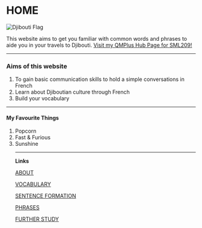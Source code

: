 <h1><strong>HOME</strong></h1>

<img src="https://upload.wikimedia.org/wikipedia/commons/thumb/3/34/Flag_of_Djibouti.svg/1920px-Flag_of_Djibouti.svg.png" alt="Djibouti Flag" >

  <p>This website aims to get you familiar with common words and phrases to aide you in your travels to Djibouti.  
  <a href="https://hub.qmplus.qmul.ac.uk/artefact/internal/index.php"> Visit my QMPlus Hub Page for SML209!</a>
   <p/>
  
  <hr>
  <h3>Aims of this website</h3>
  <ol>
  <li>To gain basic communication skills to hold a simple conversations in French</li>
  <li>Learn about Djiboutian culture through French</li>
  <li>Build your vocabulary</li>
  </ol>
  <hr>
  
  <h4>My Favourite Things</h4>
  
<ol>
  <li>Popcorn</li>
  <li>Fast & Furious</li>
  <li>Sunshine</li>

<hr>
<p><strong>Links</strong></p>
<a href="https://intisarmusa.github.io/sml5202-intisar/about.html">ABOUT</a>

<a href="https://intisarmusa.github.io/sml5202-intisar/vocabulary.html">VOCABULARY</a>

<a href="https://intisarmusa.github.io/sml5202-intisar/sentences.html">SENTENCE FORMATION</a>

<a href="https://intisarmusa.github.io/sml5202-intisar/phrases.html">PHRASES</a>

<a href="https://intisarmusa.github.io/sml5202-intisar/furtherstudy.html">FURTHER STUDY</a>


